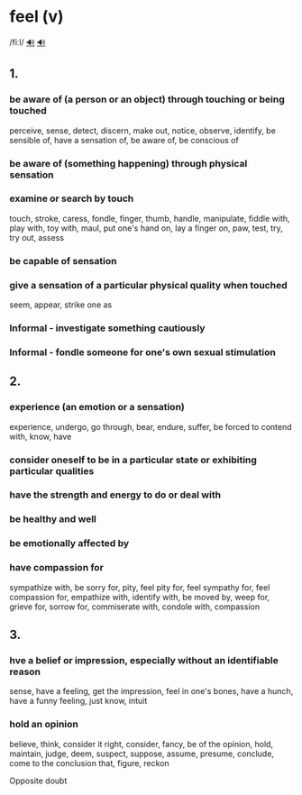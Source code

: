 # feel (v)

/fiːl/ [🔊](https://www.oxfordlearnersdictionaries.com/media/english/uk_pron/f/fee/feel_/feel__gb_1.mp3)  [🔊](https://www.oxfordlearnersdictionaries.com/media/english/us_pron/f/fee/feel_/feel__us_1.mp3)

## 1.

### be aware of (a person or an object) through touching or being touched

perceive, sense, detect, discern, make out, notice, observe, identify, be sensible of, have a sensation of, be aware of, be conscious of

### be aware of (something happening) through physical sensation

### examine or search by touch

touch, stroke, caress, fondle, finger, thumb, handle, manipulate, fiddle with, play with, toy with, maul, put one's hand on, lay a finger on, paw, test, try, try out, assess

### be capable of sensation

### give a sensation of a particular physical quality when touched

seem, appear, strike one as

### Informal - investigate something cautiously

### Informal - fondle someone for one's own sexual stimulation

## 2.

### experience (an emotion or a sensation)

experience, undergo, go through, bear, endure, suffer, be forced to contend with, know, have

### consider oneself to be in a particular state or exhibiting particular qualities

### have the strength and energy to do or deal with

### be healthy and well

### be emotionally affected by

### have compassion for

sympathize with, be sorry for, pity, feel pity for, feel sympathy for, feel compassion for, empathize with, identify with, be moved by, weep for, grieve for, sorrow for, commiserate with, condole with, compassion

## 3.

### hve a belief or impression, especially without an identifiable reason

sense, have a feeling, get the impression, feel in one's bones, have a hunch, have a funny feeling, just know, intuit

### hold an opinion

believe, think, consider it right, consider, fancy, be of the opinion, hold, maintain, judge, deem, suspect, suppose, assume, presume, conclude, come to the conclusion that, figure, reckon

Opposite doubt

